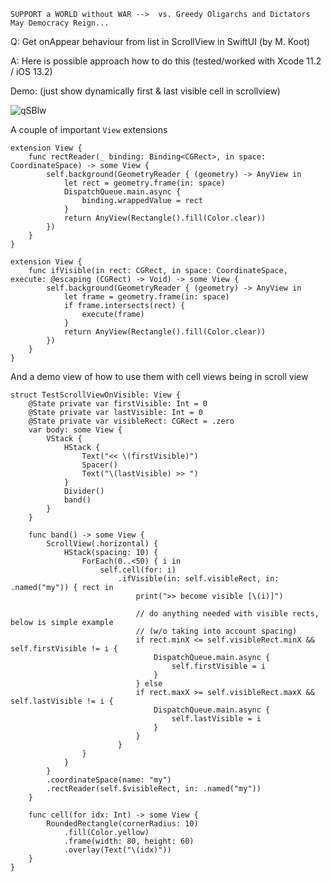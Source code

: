 ```
SUPPORT a WORLD without WAR -->  vs. Greedy Oligarchs and Dictators
May Democracy Reign... 
```

Q: Get onAppear behaviour from list in ScrollView in SwiftUI (by M. Koot)

A: Here is possible approach how to do this (tested/worked with Xcode 11.2 / iOS 13.2)

Demo: (just show dynamically first & last visible cell in scrollview)

![qSBlw](https://user-images.githubusercontent.com/62171579/173405636-1e141576-1394-490d-bc72-998d1092db25.gif)


A couple of important `View` extensions
 
    extension View {
        func rectReader(_ binding: Binding<CGRect>, in space: CoordinateSpace) -> some View {
            self.background(GeometryReader { (geometry) -> AnyView in
                let rect = geometry.frame(in: space)
                DispatchQueue.main.async {
                    binding.wrappedValue = rect
                }
                return AnyView(Rectangle().fill(Color.clear))
            })
        }
    }
    
    extension View {
        func ifVisible(in rect: CGRect, in space: CoordinateSpace, execute: @escaping (CGRect) -> Void) -> some View {
            self.background(GeometryReader { (geometry) -> AnyView in
                let frame = geometry.frame(in: space)
                if frame.intersects(rect) {
                    execute(frame)
                }
                return AnyView(Rectangle().fill(Color.clear))
            })
        }
    }

And a demo view of how to use them with cell views being in scroll view
    
    struct TestScrollViewOnVisible: View {
        @State private var firstVisible: Int = 0
        @State private var lastVisible: Int = 0
        @State private var visibleRect: CGRect = .zero
        var body: some View {
            VStack {
                HStack {
                    Text("<< \(firstVisible)")
                    Spacer()
                    Text("\(lastVisible) >> ")
                }
                Divider()
                band()
            }
        }
        
        func band() -> some View {
            ScrollView(.horizontal) {
                HStack(spacing: 10) {
                    ForEach(0..<50) { i in
                        self.cell(for: i)
                            .ifVisible(in: self.visibleRect, in: .named("my")) { rect in
                                print(">> become visible [\(i)]")
                                
                                // do anything needed with visible rects, below is simple example
                                // (w/o taking into account spacing)
                                if rect.minX <= self.visibleRect.minX && self.firstVisible != i {
                                    DispatchQueue.main.async {
                                        self.firstVisible = i
                                    }
                                } else
                                if rect.maxX >= self.visibleRect.maxX && self.lastVisible != i {
                                    DispatchQueue.main.async {
                                        self.lastVisible = i
                                    }
                                }
                            }
                    }
                }
            }
            .coordinateSpace(name: "my")
            .rectReader(self.$visibleRect, in: .named("my"))
        }
    
        func cell(for idx: Int) -> some View {
            RoundedRectangle(cornerRadius: 10)
                .fill(Color.yellow)
                .frame(width: 80, height: 60)
                .overlay(Text("\(idx)"))
        }
    }
